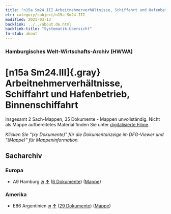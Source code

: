 ```yaml
---
title: "n15a Sm24.III Arbeitnehmerverhältnisse, Schiffahrt und Hafenbetrieb, Binnenschiffahrt"
etr: category/subject/n15a Sm24.III
modified: 2021-03-13
backlink: ../../about.de.html
backlink-title: "Systematik-Übersicht"
fn-stub: about
---
```


### Hamburgisches Welt-Wirtschafts-Archiv (HWWA)
# [n15a Sm24.III]{.gray}&#8201; Arbeitnehmerverhältnisse, Schiffahrt und Hafenbetrieb, Binnenschiffahrt&#160; 




Insgesamt 2 Sach-Mappen, 35 Dokumente - Mappen unvollständig.
Nicht als Mappe aufbereitetes Material finden Sie unter [digitalisierte Filme](/film/h1_sh).

_Klicken Sie "(xy Dokumente)" für die Dokumentanzeige im DFG-Viewer und "(Mappe)" für Mappeninformation._

## Sacharchiv




### Europa

- A9 Hamburg [**&nearr;**](../../../geo/i/140905/about.de.html "Hamburg (alle Mappen)") [**&uarr;**](../../../geo/about.de.html#A9 "Ländersystematik") (<a href="https://pm20.zbw.eu/dfgview/sh/140905,145229" title="über: Hamburg : Arbeitnehmerverhältnisse, Schiffahrt und Hafenbetrieb, Binnenschiffahrt" target="_blank">6 Dokumente</a>) ([Mappe](../../../../folder/sh/1409xx/140905/1452xx/145229/about.de.html))

### Amerika

- E86 Argentinien [**&nearr;**](../../../geo/i/141692/about.de.html "Argentinien (alle Mappen)") [**&uarr;**](../../../geo/about.de.html#E86 "Ländersystematik") (<a href="https://pm20.zbw.eu/dfgview/sh/141692,145229" title="über: Argentinien : Arbeitnehmerverhältnisse, Schiffahrt und Hafenbetrieb, Binnenschiffahrt" target="_blank">29 Dokumente</a>) ([Mappe](../../../../folder/sh/1416xx/141692/1452xx/145229/about.de.html))


